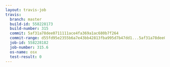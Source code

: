 ```yaml
---
layout: travis-job
travis:
  branch: master
  build-id: 558228173
  build-number: 315
  commit: 5af31a78dee0711111ace4fa369a1ac680b7f264
  commit-range: d55fd95e2355b6a7e43bb42813fba995d7b47dd1...5af31a78dee0711111ace4fa369a1ac680b7f264
  job-id: 558228182
  job-number: 315.6
  os-name: osx
  test-result: 0
---
```

